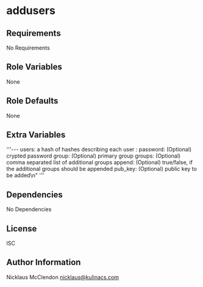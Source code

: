 addusers
========


Requirements
------------
No Requirements

Role Variables
--------------
None

Role Defaults
-------------
None

Extra Variables
---------------
'''---
users: a hash of hashes describing each user
  <username>:
    password: (Optional) crypted password
    group: (Optional) primary group
    groups: (Optional) comma separated list of additional groups
    append: (Optional) true/false, if the additional groups should be appended
    pub_key: (Optional) public key to be added\n"
'''

Dependencies
------------
No Dependencies

License
-------
ISC

Author Information
------------------
Nicklaus McClendon <nicklaus@kulinacs.com>
